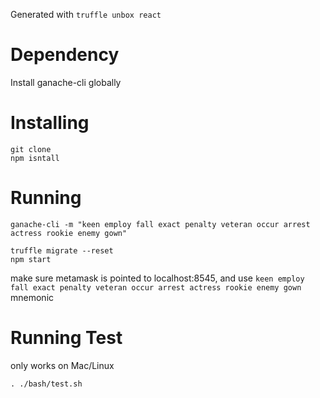 Generated with `truffle unbox react`

# Dependency
Install ganache-cli globally


# Installing
```
git clone
npm isntall
```

# Running
```
ganache-cli -m "keen employ fall exact penalty veteran occur arrest actress rookie enemy gown"
```

```
truffle migrate --reset
npm start
```

make sure metamask is pointed to localhost:8545, 
and use `keen employ fall exact penalty veteran occur arrest actress rookie enemy gown` mnemonic

# Running Test
only works on Mac/Linux
```
. ./bash/test.sh
```

